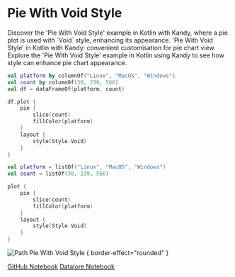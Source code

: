 # Pie With Void Style

<web-summary>
Discover the 'Pie With Void Style' example in Kotlin with Kandy, where a pie plot is used with `Void`
style, enhancing its appearance.
</web-summary>

<card-summary>
'Pie With Void Style' in Kotlin with Kandy: convenient customisation for pie chart view.
</card-summary>

<link-summary>
Explore the 'Pie With Void Style' example in Kotlin using Kandy to see how style can enhance pie chart appearance. 
</link-summary>

<!---IMPORT org.jetbrains.kotlinx.kandy.letsplot.samples.Pie-->

<!---FUN pie_with_void-->
<tabs>
<tab title="Dataframe">

```kotlin
val platform by columnOf("Linux", "MacOS", "Windows")
val count by columnOf(30, 239, 566)
val df = dataFrameOf(platform, count)

df.plot {
    pie {
        slice(count)
        fillColor(platform)
    }
    layout {
        style(Style.Void)
    }
}
```

</tab>
<tab title="Collections">

```kotlin
val platform = listOf("Linux", "MacOS", "Windows")
val count = listOf(30, 239, 566)

plot {
    pie {
        slice(count)
        fillColor(platform)
    }
    layout {
        style(Style.Void)
    }
}
```

</tab></tabs>
<!---END-->

![Path Pie With Void Style](pie_with_void.svg) { border-effect="rounded" }

<seealso style="cards">
       <category ref="example-ktnb">
           <a href="https://github.com/Kotlin/kandy/blob/main/examples/notebooks/lets-plot/samples/pie/pie_with_void.ipynb" summary="View the notebook on our GitHub repository">GitHub Notebook</a>
           <a href="https://datalore.jetbrains.com/report/static/KQKedA4jDrKu63O53gEN0z/hMzuKrRdvYzWEKdXt6dP7q" summary="Experiment with this example on Datalore">Datalore Notebook</a>
       </category>
</seealso>
